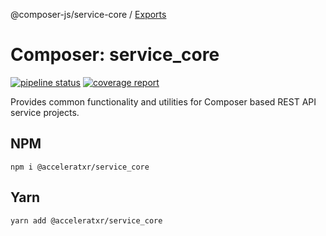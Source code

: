 @composer-js/service-core / [Exports](modules.md)

# Composer: service_core

[![pipeline status](https://gitlab.com/AcceleratXR/Core/composerjs/service-core/badges/master/pipeline.svg)](https://gitlab.com/AcceleratXR/Core/composerjs/service-core/-/commits/master)
[![coverage report](https://gitlab.com/AcceleratXR/Core/composerjs/service-core/badges/master/coverage.svg)](https://gitlab.com/AcceleratXR/Core/composerjs/service-core/-/commits/master)

Provides common functionality and utilities for Composer based REST API service projects.

## NPM
```
npm i @acceleratxr/service_core
```

## Yarn
```
yarn add @acceleratxr/service_core
```
